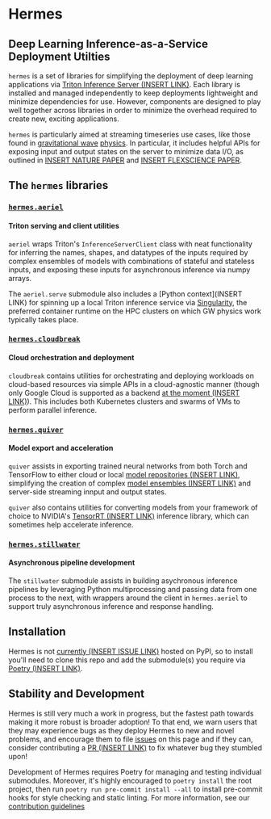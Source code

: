 # Hermes
## Deep Learning Inference-as-a-Service Deployment Utilties
`hermes` is a set of libraries for simplifying the deployment of deep learning applications via [Triton Inference Server (INSERT LINK)](https://github.com/triton-inference-server/server). Each library is installed and managed independently to keep deployments lightweight and minimize dependencies for use.
However, components are designed to play well together across libraries in order to minimize the overhead required to create new, exciting applications.

`hermes` is particularly aimed at streaming timeseries use cases, like those found in [gravitational wave](https://github.com/ML4GW/DeepClean) [physics](https://github.com/ML4GW/BBHNet). In particular, it includes helpful APIs for exposing input and output states on the server to minimize data I/O, as outlined in [INSERT NATURE PAPER]() and [INSERT FLEXSCIENCE PAPER]().

## The `hermes` libraries
### [`hermes.aeriel`](./hermes/hermes.aeriel)
#### Triton serving and client utilities
`aeriel` wraps Triton's `InferenceServerClient` class with neat functionality for inferring the names, shapes, and datatypes of the inputs required by complex ensembles of models with combinations of stateful and stateless inputs,
and exposing these inputs for asynchronous inference via numpy arrays.

The `aeriel.serve` submodule also includes a [Python context](INSERT LINK) for spinning up a local Triton inference service via [Singularity](), the preferred container runtime on the HPC clusters on which GW physics work typically takes place.

### [`hermes.cloudbreak`](./hermes/hermes.cloudbreak)
#### Cloud orchestration and deployment
`cloudbreak` contains utilities for orchestrating and deploying workloads on cloud-based resources via simple APIs in a cloud-agnostic manner (though only Google Cloud is supported as a backend [at the moment (INSERT LINK)](./issues/6)). This includes both Kubernetes clusters and swarms of VMs to perform parallel inference.

### [`hermes.quiver`](./hermes/hermes.quiver)
#### Model export and acceleration
`quiver` assists in exporting trained neural networks from both Torch and TensorFlow to either cloud or local [model repositories (INSERT LINK)](https://github.com/triton-inference-server/tree/main/docs), simplifying the creation of complex [model ensembles (INSERT LINK)](https://github.com/triton-inference-server/tree/main/docs) and server-side streaming innput and output states.

`quiver` also contains utilities for converting models from your framework of choice to NVIDIA's [TensorRT (INSERT LINK)]() inference library, which can sometimes help accelerate inference.

### [`hermes.stillwater`](./hermes/hermes/stillwater)
#### Asynchronous pipeline development
The `stillwater` submodule assists in building asychronous inference pipelines by leveraging Python multiprocessing and passing data from one process to the next, with wrappers around the client in `hermes.aeriel` to support truly asynchronous inference and response handling.


## Installation
Hermes is not [currently (INSERT ISSUE LINK)](./issues/) hosted on PyPI, so to install you'll need to clone this repo and add the submodule(s) you require via [Poetry (INSERT LINK)](https://python-poetry.org).

## Stability and Development
Hermes is still very much a work in progress, but the fastest path towards making it more robust is broader adoption! To that end, we warn users that they may experience bugs as they deploy Hermes to new and novel problems, and encourage them to file [issues](./issues) on this page and if they can, consider contributing a [PR (INSERT LINK)]() to fix whatever bug they stumbled upon!

Development of Hermes requires Poetry for managing and testing individual submodules. Moreover, it's highly encouraged to `poetry install` the root project, then run `poetry run pre-commit install --all` to install pre-commit hooks for style checking and static linting. For more information, see our [contribution guidelines](./CONTRIBUTING.md)
